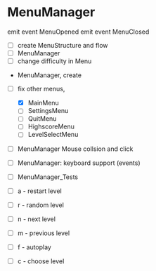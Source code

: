 # MenuManager

emit event MenuOpened
emit event MenuClosed

- [ ] create MenuStructure and flow
- [ ] MenuManager
- [ ] change difficulty in Menu
- MenuManager, create
- [ ] fix other menus,
    - [X] MainMenu
    - [ ] SettingsMenu
    - [ ] QuitMenu
    - [ ] HighscoreMenu
    - [ ] LevelSelectMenu
- [ ] MenuManager Mouse collsion and click
- [ ] MenuManager: keyboard support (events)
- [ ] MenuManager_Tests

- [ ] a - restart level
- [ ] r - random level
- [ ] n - next level
- [ ] m - previous level
- [ ] f - autoplay
- [ ] c - choose level